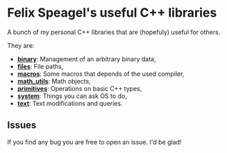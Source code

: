 # Felix Speagel's useful C++ libraries
A bunch of my personal C++ libraries that are (hopefuly) useful for others.

They are:
* [**binary**](packs/binary/README.md): Management of an arbitrary binary data,
* [**files**](packs/files/README.md): File paths,
* [**macros**](packs/macros/README.md): Some macros that depends of the used compiler,
* [**math_utils**](packs/math_utils/README.md): Math objects,
* [**primitives**](packs/primitives/README.md): Operations on basic C++ types,
* [**system**](packs/system/README.md): Things you can ask OS to do,
* [**text**](packs/text/README.md): Text modifications and queries.

## Issues
If you find any bug you are free to open an issue. I'd be glad!
